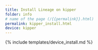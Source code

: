 ```yaml
---
title: Install Lineage on kipper
folder: info
# name of the page (/{{permalink}}.html)
permalink: kipper_install.html
device: kipper
---
```

{% include templates/device_install.md %}
